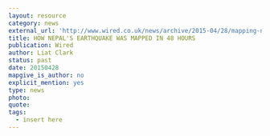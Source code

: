 ```yaml
---
layout: resource
category: news
external_url: 'http://www.wired.co.uk/news/archive/2015-04/28/mapping-nepal-after-the-earthquake'
title: HOW NEPAL'S EARTHQUAKE WAS MAPPED IN 48 HOURS
publication: Wired
author: Liat Clark
status: past
date: 20150428
mapgive_is_author: no
explicit_mention: yes
type: news
photo:
quote:
tags:
  - insert here
---
```

